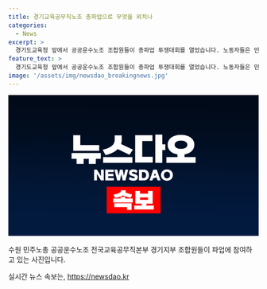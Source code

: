 ```yaml
---
title: 경기교육공무직노조 총파업으로 무엇을 외치나
categories:
  - News
excerpt: >
  경기도교육청 앞에서 공공운수노조 조합원들이 총파업 투쟁대회를 열었습니다. 노동자들은 민주노총 공공운수노조 전국교육공무직본부 경기지부의 구호를 외치며 투쟁에 동참했습니다.
feature_text: >
  경기도교육청 앞에서 공공운수노조 조합원들이 총파업 투쟁대회를 열었습니다. 노동자들은 민주노총 공공운수노조 전국교육공무직본부 경기지부의 구호를 외치며 투쟁에 동참했습니다.
image: '/assets/img/newsdao_breakingnews.jpg'
---
```


<p><img src="/assets/img/newsdao_breakingnews.jpg" alt="implanttips 속보" /></p>

<p>수원 민주노총 공공운수노조 전국교육공무직본부 경기지부 조합원들이 파업에 참여하고 있는 사진입니다.</p>
실시간 뉴스 속보는, <a href="https://newsdao.kr" rel="dofollow">https://newsdao.kr</a>


